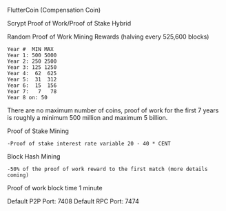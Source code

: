 FlutterCoin (Compensation Coin)

Scrypt Proof of Work/Proof of Stake Hybrid

Random Proof of Work Mining Rewards (halving every 525,600 blocks)

	Year #	MIN	MAX			
	Year 1:	500	5000
	Year 2: 250	2500
	Year 3:	125	1250
	Year 4:	 62	 625
	Year 5:  31	 312
	Year 6:	 15	 156
	Year 7:	  7	  78	
	Year 8 on: 50
	
There are no maximum number of coins, proof of work for the first 7 years is roughly a minimum 500 million and maximum 5 billion.

Proof of Stake Mining

	-Proof of stake interest rate variable 20 - 40 * CENT

Block Hash Mining

	-50% of the proof of work reward to the first match (more details coming)

Proof of work block time 1 minute


Default P2P Port: 7408
Default RPC Port: 7474


